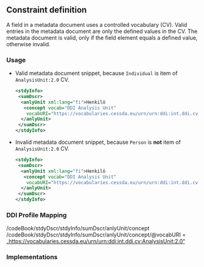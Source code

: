 ## Constraint definition

A field in a metadata document uses a controlled vocabulary (CV). Valid entries in the metadata document are only the defined values in the CV. The metadata document is valid, only if the field element equals a defined value, otherwise invalid.


### Usage

* Valid metadata document snippet, because `Individual` is item of `AnalysisUnit:2.0` CV.

	```xml
	<stdyInfo>
 	 <sumDscr>
  	  <anlyUnit xml:lang="fi">Henkilö
   	   <concept vocab="DDI Analysis Unit" 
     	vocabURI="https://vocabularies.cessda.eu/urn/urn:ddi:int.ddi.cv:AnalysisUnit:2.0">Individual</concept>
  	  </anlyUnit>
 	 </sumDscr>
	</stdyInfo>
	```

* Invalid metadata document snippet, because `Person` is <b>not</b> item of `AnalysisUnit:2.0` CV.

	```xml
	<stdyInfo>
 	 <sumDscr>
  	  <anlyUnit xml:lang="fi">Henkilö
   	   <concept vocab="DDI Analysis Unit" 
     	vocabURI="https://vocabularies.cessda.eu/urn/urn:ddi:int.ddi.cv:AnalysisUnit:2.0">Person</concept>
  	  </anlyUnit>
 	 </sumDscr>
	</stdyInfo>
	```

### DDI Profile Mapping

/codeBook/stdyDscr/stdyInfo/sumDscr/anlyUnit/concept
/codeBook/stdyDscr/stdyInfo/sumDscr/anlyUnit/concept/@vocabURI = „https://vocabularies.cessda.eu/urn/urn:ddi:int.ddi.cv:AnalysisUnit:2.0“


### Implementations

